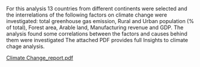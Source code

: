 For this analysis 13 countries from different continents were selected and the interrelations of the 
following factors on climate change were investigated: total greenhouse gas emission, Rural and Urban 
population (% of total), Forest area, Arable land, Manufacturing revenue and GDP.
The analysis found some correlations between the factors and causes behind them were investigated
The attached PDF provides full Insights to climate chage analysis.

[Climate Change_report.pdf](https://github.com/user-attachments/files/15764680/Climate.Change_report.pdf)
